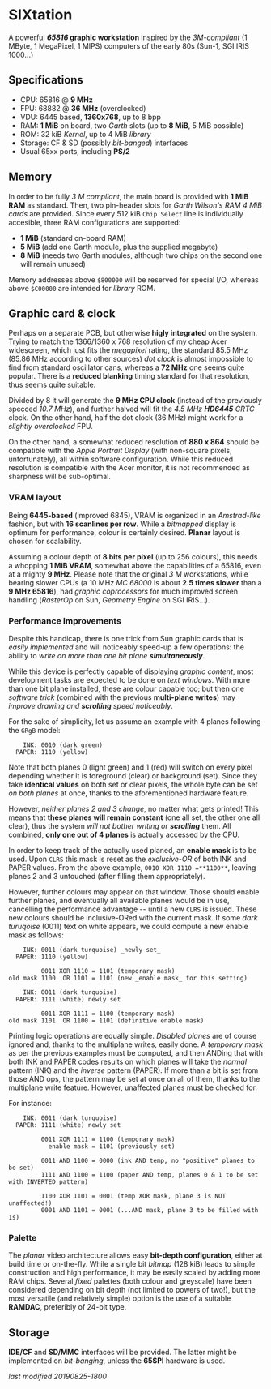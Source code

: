 # SIXtation

A powerful **_65816_ graphic workstation** inspired by the _3M-compliant_ (1 MByte,
1 MegaPixel, 1 MIPS) computers of the early 80s (Sun-1, SGI IRIS 1000...)

## Specifications

- CPU: 65816 @ **9 MHz**
- FPU: 68882 @ **36 MHz** (overclocked)
- VDU: 6445 based, **1360x768**, up to 8 bpp
- RAM: **1 MiB** on board, two _Garth_ slots (up to **8 MiB**, 5 MiB possible)
- ROM: 32 kiB _Kernel_, up to 4 MiB _library_
- Storage: CF & SD (possibly _bit-banged_) interfaces
- Usual 65xx ports, including **PS/2**

## Memory

In order to be fully _3 M compliant_, the main board is provided with **1 MiB RAM** as
standard. Then, two pin-header slots for _Garth Wilson's RAM 4 MiB cards_ are provided.
Since every 512 kiB `Chip Select` line is individually accesible, three RAM configurations
are supported:

- **1 MiB** (standard on-board RAM)
- **5 MiB** (add one Garth module, plus the supplied megabyte)
- **8 MiB** (needs two Garth modules, although two chips on the second one will remain unused)

Memory addresses above `$800000` will be reserved for special I/O, whereas above `$C00000`
are intended for _library_ ROM.

## Graphic card & clock

Perhaps on a separate PCB, but otherwise **higly integrated** on the system. Trying to
match the 1366/1360 x 768 resolution of my cheap Acer widescreen, which just fits the
_megapixel_ rating, the standard 85.5 MHz (85.86 MHz according to other sources) _dot clock_
is almost impossible to find from standard oscillator cans, whereas a **72 MHz** one seems
quite popular. There is a **reduced blanking** timing standard for that resolution, thus
seems quite suitable.

Divided by 8 it will generate the **9 MHz CPU clock** (instead of the previously specced
_10.7 MHz_), and further halved will fit the _4.5 MHz **HD6445** CRTC_ clock. On the other
hand, half the dot clock (36 MHz) might work for a _slightly overclocked_ FPU.

On the other hand, a somewhat reduced resolution of **880 x 864** should be compatible
with the _Apple Portrait Display_ (with non-square pixels, unfortunately), all
within software configuration. While this reduced resolution is compatible with the
Acer monitor, it is not recommended as sharpness will be sub-optimal.

### VRAM layout

Being **6445-based** (improved 6845), VRAM is organized in an _Amstrad-like_ fashion, but
with **16 scanlines per row**. While a _bitmapped_ display is optimum for performance,
colour is certainly desired. **Planar** layout is chosen for scalability.

Assuming a colour depth of **8 bits per pixel** (up to 256 colours), this needs a whopping
**1 MiB VRAM**, somewhat above the capabilities of a 65816, even at a mighty **9 MHz**.
Please note that the original _3 M_ workstations, while bearing slower CPUs (a 10 MHz
_MC 68000_ is about **2.5 times slower** than a **9 MHz 65816**), had _graphic coprocessors_
for much improved screen handling (_RasterOp_ on Sun, _Geometry Engine_ on SGI IRIS...).

### Performance improvements

Despite this handicap, there is one trick from Sun graphic cards that is _easily
implemented_ and will noticeably speed-up a few operations: the ability to _write on more
than one bit plane **simultaneously**_.

While this device is perfectly capable of displaying _graphic content_, most development
tasks are expected to be done on _text windows_. With more than one bit plane installed,
these are colour capable too; but then one _software trick_ (combined with the previous
**multi-plane writes**) may _improve drawing and **scrolling** speed noticeably_.

For the sake of simplicity, let us assume an example with 4 planes following the `GRgB` model:
```
    INK: 0010 (dark green)
  PAPER: 1110 (yellow)
```

Note that both planes 0 (light green) and 1 (red) will switch on every pixel depending
whether it is foreground (clear) or background (set). Since they take **identical values**
on both set or clear pixels, the whole byte can be set _on both planes_ at once, thanks
to the aforementioned hardware feature.

However, _neither planes 2 and 3 change_, no matter what gets printed! This means that
**these planes will remain constant** (one all set, the other one all clear), thus the
system _will not bother writing or **scrolling**_ them. All combined, **only one out of
4 planes** is actually accessed by the CPU.

In order to keep track of the actually used planed, an **enable mask** is to be used.
Upon `CLRS` this mask is reset as the _exclusive-OR_ of both INK and PAPER values. From
the above example, `0010 XOR 1110 =**1100**`, leaving planes 2 and 3 untouched (after
filling them appropriately).

However, further colours may appear on that window. Those should enable further planes,
and eventually all available planes would be in use, cancelling the performance
advantage -- until a new `CLRS` is issued. These new colours should be inclusive-ORed with
the current mask. If some _dark turuqoise_ (0011) text on white appears, we could compute
a new enable mask as follows:
```
    INK: 0011 (dark turquoise) _newly set_
  PAPER: 1110 (yellow)

         0011 XOR 1110 = 1101 (temporary mask)
old mask 1100  OR 1101 = 1101 (new _enable mask_ for this setting)

    INK: 0011 (dark turquoise)
  PAPER: 1111 (white) newly set

         0011 XOR 1111 = 1100 (temporary mask)
old mask 1101  OR 1100 = 1101 (definitive enable mask)
```

Printing logic operations are equally simple. _Disabled planes_ are of course ignored and,
thanks to the multiplane writes, easily done. A _temporary mask_ as per the previous examples must be computed,
and then ANDing that with both INK and PAPER codes results on which planes will take the
_normal_ pattern (INK) and the _inverse_ pattern (PAPER).
If more than a bit is set from those AND ops, the pattern may be set at once on all of them,
thanks to the multiplane write feature. However, unaffected planes must be checked for.

For instance:
```
    INK: 0011 (dark turquoise)
  PAPER: 1111 (white) newly set

         0011 XOR 1111 = 1100 (temporary mask)
           enable mask = 1101 (previously set)

         0011 AND 1100 = 0000 (ink AND temp, no "positive" planes to be set)
         1111 AND 1100 = 1100 (paper AND temp, planes 0 & 1 to be set with INVERTED pattern)

         1100 XOR 1101 = 0001 (temp XOR mask, plane 3 is NOT unaffected!)
         0001 AND 1101 = 0001 (...AND mask, plane 3 to be filled with 1s)
```
### Palette

The _planar_ video architecture allows easy **bit-depth configuration**, either at
build time or on-the-fly. While a single bit _bitmap_ (128 kiB) leads to simple
construction and high performance, it may be easily scaled by adding more RAM chips.
Several _fixed_ palettes (both colour and greyscale) have been considered depending on
bit depth (not limited to powers of two!), but the most versatile (and relatively simple)
option is the use of a suitable **RAMDAC**, preferibly of 24-bit type.

## Storage

**IDE/CF** and **SD/MMC** interfaces will be provided. The latter might be implemented on
_bit-banging_, unless the **65SPI** hardware is used. 

_last modified 20190825-1800_
